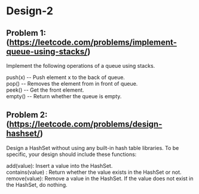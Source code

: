 # Design-2

## Problem 1: (https://leetcode.com/problems/implement-queue-using-stacks/)
Implement the following operations of a queue using stacks.

push(x) -- Push element x to the back of queue.<br>
pop() -- Removes the element from in front of queue.<br>
peek() -- Get the front element.<br>
empty() -- Return whether the queue is empty.<br>

## Problem 2:(https://leetcode.com/problems/design-hashset/)

Design a HashSet without using any built-in hash table libraries.
To be specific, your design should include these functions:

add(value): Insert a value into the HashSet. <br>
contains(value) : Return whether the value exists in the HashSet or not.<br>
remove(value): Remove a value in the HashSet. If the value does not exist in the HashSet, do nothing.<br>





